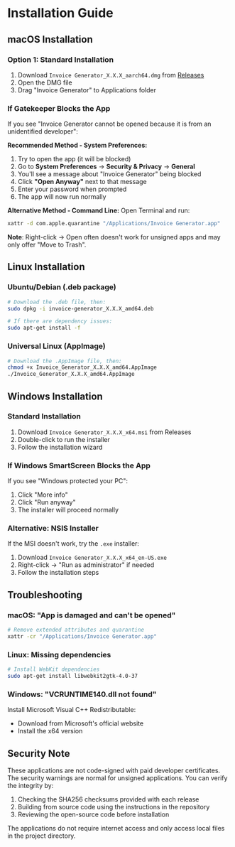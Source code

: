 # Installation Guide

## macOS Installation

### Option 1: Standard Installation
1. Download `Invoice Generator_X.X.X_aarch64.dmg` from [Releases](https://github.com/username/ocaml-invoice/releases)
2. Open the DMG file
3. Drag "Invoice Generator" to Applications folder

### If Gatekeeper Blocks the App
If you see "Invoice Generator cannot be opened because it is from an unidentified developer":

**Recommended Method - System Preferences:**
1. Try to open the app (it will be blocked)
2. Go to **System Preferences** → **Security & Privacy** → **General**
3. You'll see a message about "Invoice Generator" being blocked
4. Click **"Open Anyway"** next to that message
5. Enter your password when prompted
6. The app will now run normally

**Alternative Method - Command Line:**
Open Terminal and run:
```bash
xattr -d com.apple.quarantine "/Applications/Invoice Generator.app"
```

**Note**: Right-click → Open often doesn't work for unsigned apps and may only offer "Move to Trash".

## Linux Installation

### Ubuntu/Debian (.deb package)
```bash
# Download the .deb file, then:
sudo dpkg -i invoice-generator_X.X.X_amd64.deb

# If there are dependency issues:
sudo apt-get install -f
```

### Universal Linux (AppImage)
```bash
# Download the .AppImage file, then:
chmod +x Invoice_Generator_X.X.X_amd64.AppImage
./Invoice_Generator_X.X.X_amd64.AppImage
```

## Windows Installation

### Standard Installation
1. Download `Invoice Generator_X.X.X_x64.msi` from Releases
2. Double-click to run the installer
3. Follow the installation wizard

### If Windows SmartScreen Blocks the App
If you see "Windows protected your PC":

1. Click "More info" 
2. Click "Run anyway"
3. The installer will proceed normally

### Alternative: NSIS Installer
If the MSI doesn't work, try the `.exe` installer:
1. Download `Invoice Generator_X.X.X_x64_en-US.exe`
2. Right-click → "Run as administrator" if needed
3. Follow the installation steps

## Troubleshooting

### macOS: "App is damaged and can't be opened"
```bash
# Remove extended attributes and quarantine
xattr -cr "/Applications/Invoice Generator.app"
```

### Linux: Missing dependencies
```bash
# Install WebKit dependencies
sudo apt-get install libwebkit2gtk-4.0-37
```

### Windows: "VCRUNTIME140.dll not found"
Install Microsoft Visual C++ Redistributable:
- Download from Microsoft's official website
- Install the x64 version

## Security Note

These applications are not code-signed with paid developer certificates. The security warnings are normal for unsigned applications. You can verify the integrity by:

1. Checking the SHA256 checksums provided with each release
2. Building from source code using the instructions in the repository
3. Reviewing the open-source code before installation

The applications do not require internet access and only access local files in the project directory.